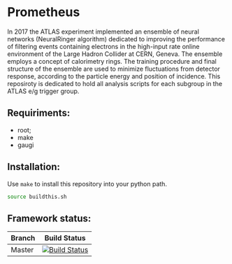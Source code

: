 
# Prometheus 

In 2017 the ATLAS experiment implemented an ensemble of neural networks (NeuralRinger algorithm) dedicated to improving the performance of filtering events containing electrons in the high-input rate online environment of the Large Hadron Collider at CERN, Geneva. The ensemble employs a concept of calorimetry rings. The training procedure and final structure of the ensemble are used to minimize fluctuations from detector response, according to the particle energy and position of incidence. This reposiroty is dedicated to hold all analysis scripts for each subgroup in the ATLAS e/g trigger group.


## Requiriments:

- root;
- make
- gaugi

## Installation:

Use `make` to install this repository into your python path. 

```bash
source buildthis.sh
```

## Framework status:

|  Branch    | Build Status |
| ---------- | ------------ |
|   Master   |[![Build Status](https://travis-ci.com/jodafons/prometheus.svg?branch=master)](https://travisci.org/jodafons/lorenzetti)  |


